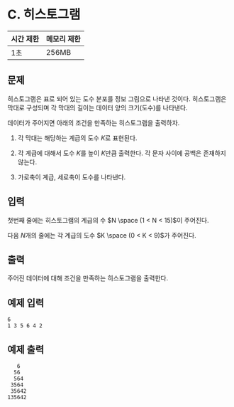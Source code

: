 # C. 히스토그램

| 시간 제한 | 메모리 제한 |
| --- | --- |
| 1초 | 256MB |

## 문제

히스토그램은 표로 되어 있는 도수 분포를 정보 그림으로 나타낸 것이다. 히스토그램은 막대로 구성되며 각 막대의 길이는 데이터 양의 크기(도수)를 나타낸다.

데이터가 주어지면 아래의 조건을 만족하는 히스토그램을 출력하자.

1. 각 막대는 해당하는 계급의 도수 $K$로 표현된다.

2. 각 계급에 대해서 도수 $K$를 높이 $K$만큼 출력한다. 각 문자 사이에 공백은 존재하지 않는다.

3. 가로축이 계급, 세로축이 도수를 나타낸다.

## 입력

첫번째 줄에는 히스토그램의 계급의 수 $N \space (1 < N < 15)$이 주어진다.

다음 $N$개의 줄에는 각 계급의 도수 $K \space (0 < K < 9)$가 주어진다.

## 출력

주어진 데이터에 대해 조건을 만족하는 히스토그램을 출력한다.

## 예제 입력

```
6
1 3 5 6 4 2
```

## 예제 출력

```
   6  
  56  
  564 
 3564 
 35642
135642
```
